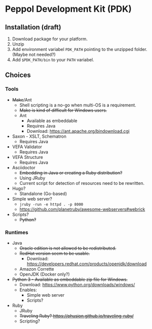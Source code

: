# Peppol Development Kit (PDK)


## Installation (draft)

1. Download package for your platform.
2. Unzip
3. Add environment variabel `PDK_PATH` pointing to the unzipped folder. (Maybe not needed?)
4. Add `$PDK_PATH/bin` to your `PATH` variabel.



## Choices


### Tools

* ~~Make~~/Ant
  * Shell scripting is a no-go when multi-OS is a requirement.
  * ~~Make is kind of difficult for Windows users.~~
  * Ant
    * Available as embeddable
    * Requires Java
    * Download: https://ant.apache.org/bindownload.cgi
* Saxon - XSLT, Schematron
  * Requires Java
* VEFA Validator
  * Requires Java
* VEFA Structure
  * Requires Java
* Asciidoctor
  * ~~Embedding in Java or creating a Ruby distribution?~~
  * Using JRuby
  * Current script for detection of resources need to be rewritten.
* Hugo?
  * Standalone (Go-based)
* Simple web server?
  * `jruby -run -e httpd . -p 8000`
  * https://github.com/planetruby/awesome-webservers#webrick
* Scripts?
  * ~~Python?~~


### Runtimes

* Java
  * ~~Oracle edition is not allowed to be redistributed.~~
  * ~~RedHat version seem to be usable.~~
    * Download: https://developers.redhat.com/products/openjdk/download
  * Amazon Corrette
  * OpenJDK (Docker only?)
* ~~Python 3 - Available as embeddable zip file for Windows.~~
  * Download: https://www.python.org/downloads/windows/
  * Enables:
    * Simple web server
    * Scripts?
* Ruby
  * JRuby
  * ~~Traveling Ruby? https://phusion.github.io/traveling-ruby/~~
  * Scripting?
